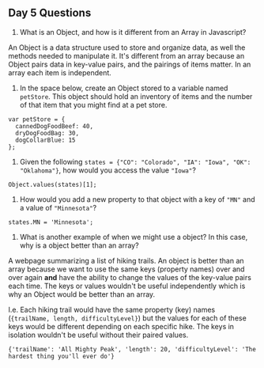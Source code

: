 ## Day 5 Questions

1. What is an Object, and how is it different from an Array in Javascript?  

An Object is a data structure used to store and organize data, as well the methods needed to manipulate it. It's different from an array because an Object pairs data in key-value pairs, and the pairings of items matter. In an array each item is independent.

1. In the space below, create an Object stored to a variable named `petStore`.  This object should hold an inventory of items and the number of that item that you might find at a pet store.
```
var petStore = {
  cannedDogFoodBeef: 40,
  dryDogFoodBag: 30,
  dogCollarBlue: 15
};
```
1. Given the following `states = {"CO": "Colorado", "IA": "Iowa", "OK": "Oklahoma"}`, how would you access the value `"Iowa"`?  

`Object.values(states)[1];`

1. How would you add a new property to that object with a key of `"MN"` and a value of `"Minnesota"`?  

`states.MN = 'Minnesota';`

1. What is another example of when we might use a object?  In this case, why is a object better than an array?    

A webpage summarizing a list of hiking trails. An object is better than an array because we want to use the same keys (property names) over and over again **and** have the ability to change the values of the key-value pairs each time. The keys or values wouldn't be useful independently which is why an Object would be better than an array.

I.e. Each hiking trail would have the same property (key) names (`{trailName, length, difficultyLevel}`) but the values for each of these keys would be different depending on each specific hike. The keys in isolation wouldn't be useful without their paired values.

`{'trailName': 'All Mighty Peak', 'length': 20, 'difficultyLevel': 'The hardest thing you'll ever do'}`
